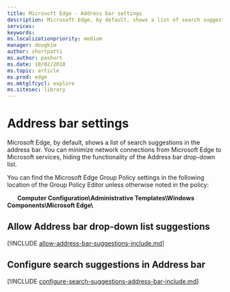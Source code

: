 ```yaml
---
title: Microsoft Edge - Address bar settings
description: Microsoft Edge, by default, shows a list of search suggestions in the address bar. You can minimize network connections from Microsoft Edge to Microsoft services, hiding the functionality of the Address bar drop-down list.
services: 
keywords: 
ms.localizationpriority: medium
manager: dougkim
author: shortpatti
ms.author: pashort
ms.date: 10/02/2018
ms.topic: article
ms.prod: edge
ms.mktglfcycl: explore
ms.sitesec: library
---
```


# Address bar settings

Microsoft Edge, by default, shows a list of search suggestions in the address bar. You can minimize network connections from Microsoft Edge to Microsoft services, hiding the functionality of the Address bar drop-down list.

You can find the Microsoft Edge Group Policy settings in the following location of the Group Policy Editor unless otherwise noted in the policy:

&nbsp;&nbsp;&nbsp;&nbsp;&nbsp;&nbsp;**Computer Configuration\\Administrative Templates\\Windows Components\\Microsoft Edge\\**



## Allow Address bar drop-down list suggestions
[!INCLUDE [allow-address-bar-suggestions-include.md](../includes/allow-address-bar-suggestions-include.md)]

## Configure search suggestions in Address bar
[!INCLUDE [configure-search-suggestions-address-bar-include.md](../includes/configure-search-suggestions-address-bar-include.md)]

